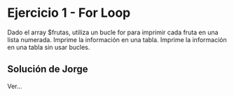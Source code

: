 # Ejercicio 1 - For Loop

Dado el array $frutas, utiliza un bucle for para imprimir cada fruta en una lista numerada.
Imprime la información en una tabla.
Imprime la información en una tabla sin usar bucles.

## Solución de Jorge

Ver...